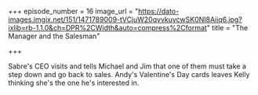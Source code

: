 +++
episode_number = 16
image_url = "https://dato-images.imgix.net/151/1471789009-tVCjuW20qvvkuycwSK0NI8Aiiq6.jpg?ixlib=rb-1.1.0&ch=DPR%2CWidth&auto=compress%2Cformat"
title = "The Manager and the Salesman"

+++

Sabre's CEO visits and tells Michael and Jim that one of them must take a step down and go back to sales. Andy's Valentine's Day cards leaves Kelly thinking she's the one he's interested in.